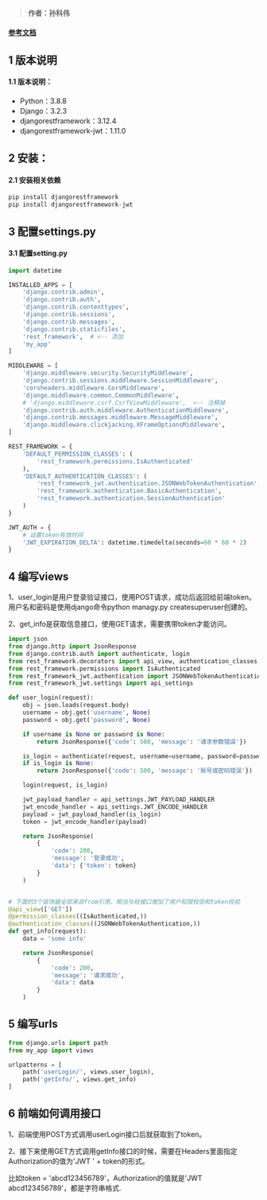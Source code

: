 > #### 作者：孙科伟
#### [ 参考文档](https://zhuanlan.zhihu.com/p/258752405)
## 1 版本说明
#### 1.1 版本说明：
- Python：3.8.8
- Django：3.2.3
- djangorestframework：3.12.4
- djangorestframework-jwt：1.11.0
## 2 安装：
#### 2.1 安装相关依赖
``` python
pip install djangorestframework
pip install djangorestframework-jwt
```
## 3 配置settings.py
#### 3.1 配置setting.py
```python
import datetime

INSTALLED_APPS = [
    'django.contrib.admin',
    'django.contrib.auth',
    'django.contrib.contenttypes',
    'django.contrib.sessions',
    'django.contrib.messages',
    'django.contrib.staticfiles',
    'rest_framework',  # <-- 添加
    'my_app'
]

MIDDLEWARE = [
    'django.middleware.security.SecurityMiddleware',
    'django.contrib.sessions.middleware.SessionMiddleware',
    'corsheaders.middleware.CorsMiddleware',
    'django.middleware.common.CommonMiddleware',
    # 'django.middleware.csrf.CsrfViewMiddleware',  <-- 注释掉
    'django.contrib.auth.middleware.AuthenticationMiddleware',
    'django.contrib.messages.middleware.MessageMiddleware',
    'django.middleware.clickjacking.XFrameOptionsMiddleware',
]

REST_FRAMEWORK = {
    'DEFAULT_PERMISSION_CLASSES': (
        'rest_framework.permissions.IsAuthenticated'
    ),
    'DEFAULT_AUTHENTICATION_CLASSES': (
        'rest_framework_jwt.authentication.JSONWebTokenAuthentication',
        'rest_framework.authentication.BasicAuthentication',
        'rest_framework.authentication.SessionAuthentication'
    )
}

JWT_AUTH = {
    # 设置token有效时间
    'JWT_EXPIRATION_DELTA': datetime.timedelta(seconds=60 * 60 * 2)
}
```
## 4 编写views
1、user_login是用户登录验证接口，使用POST请求，成功后返回给前端token。用户名和密码是使用django命令python managy.py createsuperuser创建的。

2、get_info是获取信息接口，使用GET请求，需要携带token才能访问。
```python
import json
from django.http import JsonResponse
from django.contrib.auth import authenticate, login
from rest_framework.decorators import api_view, authentication_classes, permission_classes
from rest_framework.permissions import IsAuthenticated
from rest_framework_jwt.authentication import JSONWebTokenAuthentication
from rest_framework_jwt.settings import api_settings

def user_login(request):
    obj = json.loads(request.body)
    username = obj.get('username', None)
    password = obj.get('password', None)

    if username is None or password is None:
        return JsonResponse({'code': 500, 'message': '请求参数错误'})

    is_login = authenticate(request, username=username, password=password)
    if is_login is None:
        return JsonResponse({'code': 500, 'message': '账号或密码错误'})

    login(request, is_login)

    jwt_payload_handler = api_settings.JWT_PAYLOAD_HANDLER
    jwt_encode_handler = api_settings.JWT_ENCODE_HANDLER
    payload = jwt_payload_handler(is_login)
    token = jwt_encode_handler(payload)

    return JsonResponse(
        {
            'code': 200,
            'message': '登录成功',
            'data': {'token': token}
        }
    )


# 下面的3个装饰器全部来自from引用，相当与给接口增加了用户权限校验和token校验
@api_view(['GET'])
@permission_classes((IsAuthenticated,))
@authentication_classes((JSONWebTokenAuthentication,))
def get_info(request):
    data = 'some info'

    return JsonResponse(
        {
            'code': 200,
            'message': '请求成功',
            'data': data
        }
    )
```
## 5 编写urls
```python
from django.urls import path
from my_app import views

urlpatterns = [
    path('userLogin/', views.user_login),
    path('getInfo/', views.get_info)
]
```
## 6 前端如何调用接口
1、前端使用POST方式调用userLogin接口后就获取到了token。

2、接下来使用GET方式调用getInfo接口的时候，需要在Headers里面指定Authorization的值为'JWT ' + token的形式。

比如token = 'abcd123456789'，Authorization的值就是'JWT abcd123456789'，都是字符串格式.